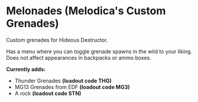 # Melonades (Melodica's Custom Grenades)
Custom grenades for Hideous Destructor.

Has a menu where you can toggle grenade spawns in the wild to your liking. Does not affect appearances in backpacks or ammo boxes.

**Currently adds:**
*  Thunder Grenades **(loadout code THG)**
*  MG13 Grenades from EDF **(loadout code MG3)**
*  A rock **(loadout code STN)**